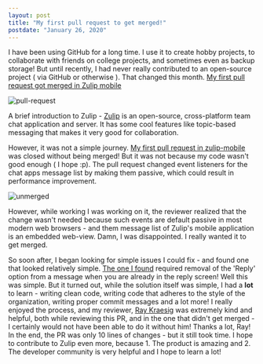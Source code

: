 ```yaml
---
layout: post
title: "My first pull request to get merged!"
postdate: "January 26, 2020"
---
```


I have been using GitHub for a long time. I use it to create hobby projects, to collaborate with friends on college projects, and sometimes even as backup storage! But until recently, I had never really contributed to an open-source project ( via GitHub or otherwise ). That changed this month. [My first pull request got merged in Zulip mobile](https://github.com/zulip/zulip-mobile/pull/3797)

![pull-request]({{site.url}}/img/pull-request.png)

A brief introduction to Zulip - [Zulip](https://zulipchat.com/) is an open-source, cross-platform team chat application and server. It has some cool features like topic-based messaging that makes it very good for collaboration.

However, it was not a simple journey. [My first pull request in zulip-mobile](https://github.com/zulip/zulip-mobile/pull/3736) was closed without being merged! But it was not because my code wasn't good enough ( I hope :p). The pull request changed event listeners for the chat apps message list by making them passive, which could result in performance improvement.

![unmerged]({{site.url}}/img/unmerged.png)

However, while working I was working on it, the reviewer realized that the change wasn't needed because such events are default passive in most modern web browsers - and them message list of Zulip's mobile application is an embedded web-view. Damn, I was disappointed. I really wanted it to get merged.

So soon after, I began looking for simple issues I could fix - and found one that looked relatively simple. [The one I found](https://github.com/zulip/zulip-mobile/issues/3528) required removal of the 'Reply' option from a message when you are already in the reply screen! Well this was simple. But it turned out, while the solution itself was simple, I had a **lot** to learn - writing clean code, writing code that adheres to the style of the organization, writing proper commit messages and a lot more! I really enjoyed the process, and my reviewer, [Ray Kraesig](https://github.com/ray-kraesig) was extremely kind and helpful, both while reviewing this PR, and in the one that didn't get merged - I certainly would not have been able to do it without him! Thanks a lot, Ray! In the end, the PR was only 10 lines of changes - but it still took time. I hope to contribute to Zulip even more, because 1. The product is amazing and 2. The developer community is very helpful and I hope to learn a lot!

